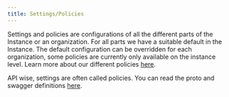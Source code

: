 ```yaml
---
title: Settings/Policies
---
```


Settings and policies are configurations of all the different parts of the Instance or an organization. For all parts we have a suitable default in the Instance.
The default configuration can be overridden for each organization, some policies are currently only available on the instance level. Learn more about our different policies [here](/guides/manage/console/instance-settings.mdx).

API wise, settings are often called policies. You can read the proto and swagger definitions [here](../../apis/introduction.mdx).
